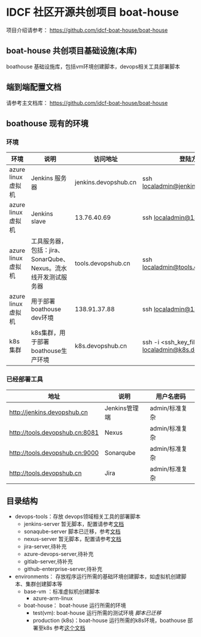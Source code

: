 # IDCF 社区开源共创项目 boat-house

项目介绍请参考： https://github.com/idcf-boat-house/boat-house

## boat-house 共创项目基础设施(本库)

boathouse 基础设施库，包括vm环境创建脚本，devops相关工具部署脚本

## 端到端配置文档

请参考主文档库： https://github.com/idcf-boat-house/boat-house

## boathouse 现有的环境

### 环境

| 环境  |  说明  | 访问地址 | 登陆方式    | 密码    |
| ------------ | ------------ |  ------------ | ------------ | ------------ |
| azure linux 虚拟机  | Jenkins 服务器  | jenkins.devopshub.cn  | ssh localadmin@jenkins.devopshub.cn | 标准复杂  |
| azure linux 虚拟机  | Jenkins slave   | 13.76.40.69  | ssh localadmin@13.76.40.69 | 标准复杂  |
| azure linux 虚拟机 | 工具服务器，包括：jira、SonarQube、Nexus。流水线开发测试服务器  | tools.devopshub.cn | ssh localadmin@tools.devopshub.cn | 标准复杂 |
| azure linux 虚拟机  | 用于部署 boathouse dev环境   | 138.91.37.88  | ssh localadmin@138.91.37.88 | 标准复杂  |
| k8s集群  | k8s集群，用于部署boathouse生产环境 | k8s.devopshub.cn | ssh -i <ssh_key_file_path> localadmin@k8s.devopshub.cn | SSH key, 位置 \env\k8s\ssh_key\id_rsa |



### 已经部署工具

| 地址  | 说明  | 用户名密码 |
| ------------ | ------------ | ------------ | 
| http://jenkins.devopshub.cn  | Jenkins管理端  |  admin/标准复杂 | 
| http://tools.devopshub.cn:8081 | Nexus  |  admin/标准复杂 |   
| http://tools.devopshub.cn:9000| Sonarqube  |  admin/标准复杂 |   
| http://tools.devopshub.cn  | Jira  |  admin/标准复杂 | 

## 目录结构


 - devops-tools：存放 devops领域相关工具的部署脚本
    - jenkins-server
    暂无脚本，配置请参考[文档](https://github.com/idcf-boat-house/boat-house/blob/master/docs/quick-start/operation/team-env-config.md)
    - sonaqube-server 
    脚本已迁移，参考[文档](https://github.com/idcf-boat-house/boat-house/blob/master/docs/quick-start/guide/sonarqube/Readme.md)
    - nexus-server
    暂无脚本，配置请参考[文档](https://github.com/idcf-boat-house/boat-house/blob/master/docs/quick-start/guide/nexus-deploy/Readme.md)
    - jira-server,待补充
    - azure-devops-server,待补充
    - gitlab-server,待补充
    - github-enterprise-server,待补充
  - environments： 存放程序运行所需的基础环境创建脚本，如虚拟机创建脚本、集群创建脚本等
	- base-vm ：标准虚拟机创建脚本
		- azure-arm-linux
	- boat-house： boat-house 运行所需的环境
		- test(vm): boat-house 运行所需的测试环境         *脚本已迁移*
		- production (k8s)：boat-house 运行所需的k8s环境，boathouse 部署至k8s 参考[这个文档](https://github.com/idcf-boat-house/boat-house/blob/master/docs/quick-start/operation/team-k8s-env-config.md)





